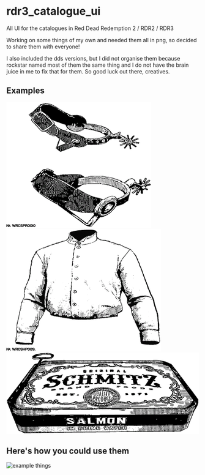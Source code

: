 # rdr3_catalogue_ui

All UI for the catalogues in Red Dead Redemption 2 / RDR2 / RDR3

Working on some things of my own and needed them all in png, so decided to share them with everyone! 

I also included the dds versions, but I did not organise them because rockstar named most of them the same thing and I do not have the brain juice in me to fix that for them. So good luck out there, creatives.

## Examples

![example things](https://github.com/persieval/rdr3_catalogue_ui/blob/main/clothes/grid_of_4_layout_0-16.png?raw=true)
![example things](https://github.com/persieval/rdr3_catalogue_ui/blob/main/clothes/grid_of_4_layout_0-28.png?raw=true)
![example things](https://github.com/persieval/rdr3_catalogue_ui/blob/main/consumables/grid_of_4_layout_0-12.png?raw=true)

## Here's how you could use them
![example things](https://i.imgur.com/b96LCr1.png)
